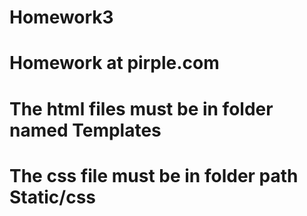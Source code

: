 # Homework3
# Homework at pirple.com
# The html files must be in folder named Templates
# The css file must be in folder path Static/css

